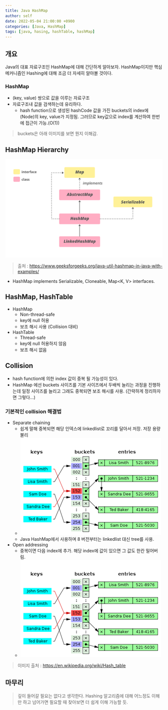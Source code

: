 ```yaml
---
title: Java HashMap
author: self
date: 2022-05-04 21:00:00 +0900
categories: [Java, HashMap]
tags: [java, hasing, hashTable, hashMap]
---
```


## 개요
Java의 대표 자료구조인 HashMap에 대해 간단하게 알아보자. HashMap이지만 핵심 메커니즘인 Hashing에 대해 조금 더 자세히 알아볼 것이다.

### HashMap
* (key, value) 쌍으로 값을 이루는 자료구조
* 자료구조내 값을 검색하는데 유리하다.
  * hash function으로 생성된 hashCode 값을 가진 buckets의 index에 (Node)의 key, value가 지정됨. 그러므로 key값으로 index를 계산하여 한번에 접근이 가능.(O(1))

> buckets은 아래 이미지를 보면 뭔지 이해감.

## HashMap Hierarchy
![HashMap Hierarchy](https://raw.githubusercontent.com/bonclay/bonclay.github.io/main/image/blog_0504_01.png)
> 출처 : https://www.geeksforgeeks.org/java-util-hashmap-in-java-with-examples/

* HashMap implements Serializable, Cloneable, Map<K, V> interfaces.


## HashMap, HashTable
* HashMap
  * Non-thread-safe
  * key에 null 허용
  * 보조 해시 사용 (Collision 대비)
* HashTable
  * Thread-safe
  * key에 null 허용하지 않음
  * 보조 해시 없음

## Collision
* hash function에 의한 index 값이 중복 될 가능성이 있다.
* HashMap 에선 buckets 사이즈를 기본 사이즈에서 두배씩 늘리는 과정을 진행하는데 일정 사이즈를 늘리고 그래도 중복되면 보조 해시를 사용. (간략하게 정리하자면 그렇다...)

### 기본적인 collision 해결법
* Separate chaining
  * 쉽게 말해 중복되면 해당 인덱스에 linkedlist로 꼬리를 달아서 저장. 저장 용량 불리
  * ![Separate chaining](https://raw.githubusercontent.com/bonclay/bonclay.github.io/main/image/blog_0504_02.png)
  * Java HashMap에서 사용하며 8 버전부터는 linkedlist 대신 tree를 사용.
* Open addressing
  * 중복이면 다음 index에 추가. 해당 index에 값이 있으면 그 값도 한칸 밀어버림.
  * ![Open addressing](https://raw.githubusercontent.com/bonclay/bonclay.github.io/main/image/blog_0504_02.png)
> 이미지 출처 : https://en.wikipedia.org/wiki/Hash_table

## 마무리
> 깊이 들어갈 필요는 없다고 생각한다. Hashing 알고리즘에 대해 어느정도 이해만 하고 넘어가면 필요할 때 찾아보면 더 쉽게 이해 가능할 듯.
